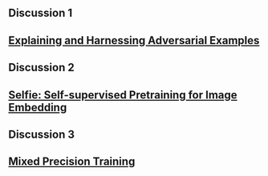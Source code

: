 ## Discussion 1
[Explaining and Harnessing Adversarial Examples](https://arxiv.org/abs/1412.6572)
----
## Discussion 2
[Selfie: Self-supervised Pretraining for Image Embedding](https://arxiv.org/abs/1906.02940)
----
## Discussion 3
[Mixed Precision Training](https://arxiv.org/abs/1710.03740)
----

